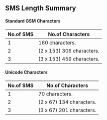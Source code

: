 ## SMS Length Summary

#### Standard GSM Characters

| No.of SMS | No.of Characters          |
| --------- | ------------------------- |
| 1         | 160 characters.           |
| 2         | (2 x 153) 306 characters. |
| 3         | (3 x 153) 459 characters. |

#### Unicode Characters

| No.of SMS | No.of Characters         |
| --------- | ------------------------ |
| 1         | 70 characters.           |
| 2         | (2 x 67) 134 characters. |
| 3         | (3 x 67) 201 characters. |
